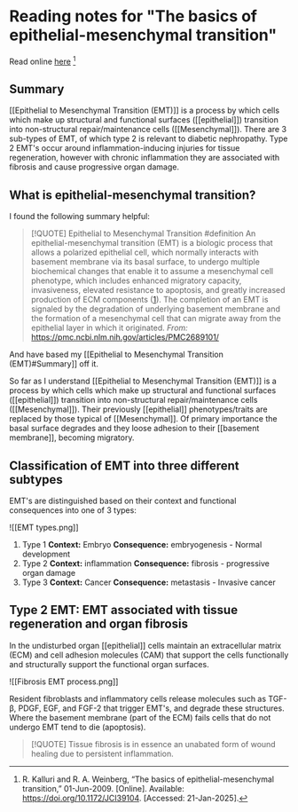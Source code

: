 
# Reading notes for "The basics of epithelial-mesenchymal transition"

Read online [here](https://pmc.ncbi.nlm.nih.gov/articles/PMC2689101/) [^1]

[^1]: R. Kalluri and R. A. Weinberg, “The basics of epithelial-mesenchymal transition,” 01-Jun-2009. [Online]. Available: https://doi.org/10.1172/JCI39104. [Accessed: 21-Jan-2025].

## Summary

[[Epithelial to Mesenchymal Transition (EMT)]] is a process by which cells which make up structural and functional surfaces ([[epithelial]]) transition into non-structural repair/maintenance cells ([[Mesenchymal]]). 
There are 3 sub-types of EMT, of which type 2 is relevant to diabetic nephropathy. Type 2 EMT's occur around inflammation-inducing injuries for tissue regeneration, however with chronic inflammation they are associated with fibrosis and cause progressive organ damage.

## What is epithelial-mesenchymal transition?

I found the following summary helpful:

> [!QUOTE] Epithelial to Mesenchymal Transition #definition 
> An epithelial-mesenchymal transition (EMT) is a biologic process that allows a polarized epithelial cell, which normally interacts with basement membrane via its basal surface, to undergo multiple biochemical changes that enable it to assume a mesenchymal cell phenotype, which includes enhanced migratory capacity, invasiveness, elevated resistance to apoptosis, and greatly increased production of ECM components ([1](https://pmc.ncbi.nlm.nih.gov/articles/PMC2689101/#B1)). The completion of an EMT is signaled by the degradation of underlying basement membrane and the formation of a mesenchymal cell that can migrate away from the epithelial layer in which it originated.
> *From:* https://pmc.ncbi.nlm.nih.gov/articles/PMC2689101/

And have based my [[Epithelial to Mesenchymal Transition (EMT)#Summary]] off it.

So far as I understand [[Epithelial to Mesenchymal Transition (EMT)]] is a process by which cells which make up structural and functional surfaces ([[epithelial]]) transition into non-structural repair/maintenance cells ([[Mesenchymal]]). 
Their previously [[epithelial]] phenotypes/traits are replaced by those typical of [[Mesenchymal]]. Of primary importance the basal surface degrades and they loose adhesion to their [[basement membrane]], becoming migratory. 

## Classification of EMT into three different subtypes

EMT's are distinguished based on their context and functional consequences into one of 3 types:

![[EMT types.png]]

1. Type 1
   **Context:** Embryo 
   **Consequence:** embryogenesis - Normal development
2. Type 2
   **Context:** inflammation
   **Consequence:** fibrosis - progressive organ damage
3. Type 3
   **Context:** Cancer
   **Consequence:** metastasis - Invasive cancer 

## Type 2 EMT: EMT associated with tissue regeneration and organ fibrosis

In the undisturbed organ [[epithelial]] cells maintain an extracellular matrix (ECM) and cell adhesion molecules (CAM) that support the cells functionally and structurally support the functional organ surfaces. 

![[Fibrosis EMT process.png]]

Resident fibroblasts and inflammatory cells release molecules such as TGF-β, PDGF, EGF, and FGF-2 that trigger EMT's, and degrade these structures. Where the basement membrane (part of the ECM) fails cells that do not undergo EMT tend to die (apoptosis).


> [!QUOTE] 
> Tissue fibrosis is in essence an unabated form of wound healing due to persistent inflammation.

